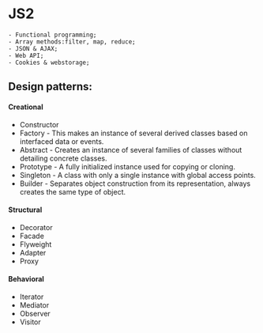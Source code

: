 # JS2


    - Functional programming;
    - Array methods:filter, map, reduce;
    - JSON & AJAX;
    - Web API;
    - Cookies & webstorage;
    
## Design patterns:

#### Creational

* Constructor
* Factory  -  This makes an instance of several derived classes based on interfaced data or events.
* Abstract  -  Creates an instance of several families of classes without detailing concrete classes.
* Prototype  -  A fully initialized instance used for copying or cloning.
* Singleton  -  A class with only a single instance with global access points.
* Builder  -  Separates object construction from its representation, always creates the same type of object.

#### Structural

* Decorator
* Facade
* Flyweight
* Adapter
* Proxy

#### Behavioral

* Iterator
* Mediator
* Observer
* Visitor


